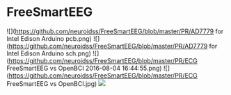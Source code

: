 # FreeSmartEEG
![](https://github.com/neuroidss/FreeSmartEEG/blob/master/PR/AD7779 for Intel Edison Arduino pcb.png)
![](https://github.com/neuroidss/FreeSmartEEG/blob/master/PR/AD7779 for Intel Edison Arduino sch.png)
![](https://github.com/neuroidss/FreeSmartEEG/blob/master/PR/ECG FreeSmartEEG vs OpenBCI 2016-08-04 16:44:55.png)
![](https://github.com/neuroidss/FreeSmartEEG/blob/master/PR/ECG FreeSmartEEG vs OpenBCI.jpg)
![](https://github.com/neuroidss/FreeSmartEEG/blob/master/PR/multinirs.png)
